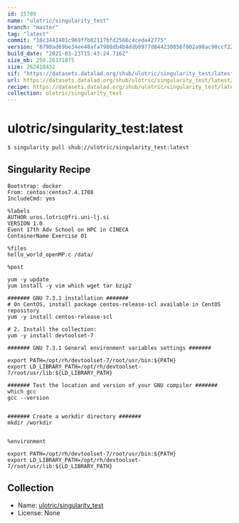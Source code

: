 ```yaml
---
id: 15789
name: "ulotric/singularity_test"
branch: "master"
tag: "latest"
commit: "18c3441401c969ffb02117bfd2566c4ceda42775"
version: "6798ad69be34ee48afa7988db4b4ddb0977d844230856f002a98ac90ccf22c64"
build_date: "2021-03-23T15:43:24.716Z"
size_mb: 250.26171875
size: 262418432
sif: "https://datasets.datalad.org/shub/ulotric/singularity_test/latest/2021-03-23-18c34414-6798ad69/6798ad69be34ee48afa7988db4b4ddb0977d844230856f002a98ac90ccf22c64.sif"
url: https://datasets.datalad.org/shub/ulotric/singularity_test/latest/2021-03-23-18c34414-6798ad69/
recipe: https://datasets.datalad.org/shub/ulotric/singularity_test/latest/2021-03-23-18c34414-6798ad69/Singularity
collection: ulotric/singularity_test
---
```


# ulotric/singularity_test:latest

```bash
$ singularity pull shub://ulotric/singularity_test:latest
```

## Singularity Recipe

```singularity
Bootstrap: docker
From: centos:centos7.4.1708
IncludeCmd: yes

%labels
AUTHOR uros.lotric@fri.uni-lj.si
VERSION 1.0
Event 17th Adv School on HPC in CINECA
ContainerName Exercise 01 

%files
hello_world_openMP.c /data/

%post

yum -y update
yum install -y vim which wget tar bzip2

####### GNU 7.3.1 installation #######
# On CentOS, install package centos-release-scl available in CentOS repository
yum -y install centos-release-scl

# 2. Install the collection:
yum -y install devtoolset-7

####### GNU 7.3.1 General environment variables settings #######

export PATH=/opt/rh/devtoolset-7/root/usr/bin:${PATH}
export LD_LIBRARY_PATH=/opt/rh/devtoolset-7/root/usr/lib:${LD_LIBRARY_PATH}

####### Test the location and version of your GNU compiler #######
which gcc 
gcc --version 


####### Create a workdir directory #######
mkdir /workdir


%environment

export PATH=/opt/rh/devtoolset-7/root/usr/bin:${PATH}
export LD_LIBRARY_PATH=/opt/rh/devtoolset-7/root/usr/lib:${LD_LIBRARY_PATH}
```

## Collection

 - Name: [ulotric/singularity_test](https://github.com/ulotric/singularity_test)
 - License: None

